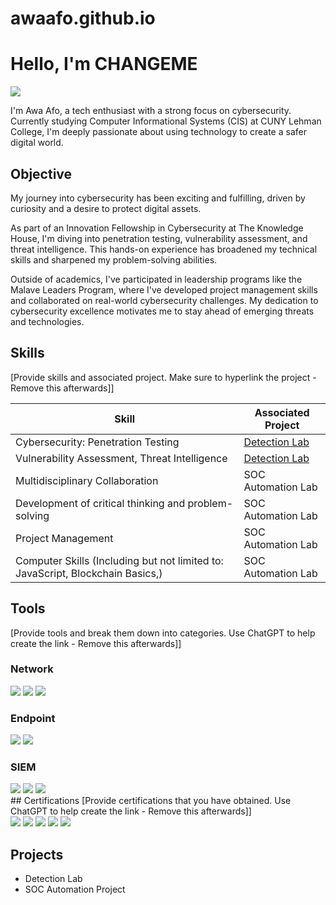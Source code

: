 # awaafo.github.io



# Hello, I'm CHANGEME
<a href="[https://linkedin.com](https://www.linkedin.com/in/awa-afo/)"><img src="https://img.shields.io/badge/-LinkedIn-0072b1?&style=for-the-badge&logo=linkedin&logoColor=white" /></a>

I'm Awa Afo, a tech enthusiast with a strong focus on cybersecurity. Currently studying Computer Informational Systems (CIS) at CUNY Lehman College, I'm deeply passionate about using technology to create a safer digital world. 


## Objective
My journey into cybersecurity has been exciting and fulfilling, driven by curiosity and a desire to protect digital assets.

As part of an Innovation Fellowship in Cybersecurity at The Knowledge House, I'm diving into penetration testing, vulnerability assessment, and threat intelligence. This hands-on experience has broadened my technical skills and sharpened my problem-solving abilities.

Outside of academics, I've participated in leadership programs like the Malave Leaders Program, where I've developed project management skills and collaborated on real-world cybersecurity challenges. My dedication to cybersecurity excellence motivates me to stay ahead of emerging threats and technologies.


## Skills
[Provide skills and associated project. Make sure to hyperlink the project - Remove this afterwards]]

| Skill                                         | Associated Project         |
|-----------------------------------------------|----------------------------|
| Cybersecurity: Penetration Testing       | <a href="https://google.com">Detection Lab</a>|
|Vulnerability Assessment, Threat Intelligence | <a href="https://google.com">Detection Lab</a>|
| Multidisciplinary Collaboration                 | SOC Automation Lab|
| Development of critical thinking and problem-solving      | SOC Automation Lab|
| Project Management                            | SOC Automation Lab|
| Computer Skills (Including but not limited to: JavaScript, Blockchain Basics,) | SOC Automation Lab|




## Tools
[Provide tools and break them down into categories. Use ChatGPT to help create the link - Remove this afterwards]]

### Network
<div>
    <img src="https://img.shields.io/badge/-Wireshark-1679A7?&style=for-the-badge&logo=Wireshark&logoColor=white" />
    <img src="https://img.shields.io/badge/-Suricata-EF3B2D?&style=for-the-badge&logo=Suricata&logoColor=white" />
    <img src="https://img.shields.io/badge/-Zeek-777BB4?&style=for-the-badge&logo=Zeek&logoColor=white" />
</div>

### Endpoint
<div>
    <img src="https://img.shields.io/badge/-Microsoft_Defender_for_Endpoint-00A4EF?&style=for-the-badge&logo=Microsoft&logoColor=white" />
    <img src="https://img.shields.io/badge/-Velociraptor-4B275F?&style=for-the-badge&logo=Velociraptor&logoColor=white" />
</div>

### SIEM
<div>
    <img src="https://img.shields.io/badge/-Microsoft_Sentinel-0078D4?&style=for-the-badge&logo=Microsoft&logoColor=white" />
    <img src="https://img.shields.io/badge/-Splunk-000000?&style=for-the-badge&logo=Splunk&logoColor=white" />
    <img src="https://img.shields.io/badge/-Elastic-005571?&style=for-the-badge&logo=Elastic&logoColor=white" />
</div>
## Certifications
[Provide certifications that you have obtained. Use ChatGPT to help create the link - Remove this afterwards]]
<div>
<img src="https://img.shields.io/badge/-Security%2B-FF0000?&style=for-the-badge&logo=CompTIA&logoColor=white" />
<img src="https://img.shields.io/badge/-Network%2B-007ACC?&style=for-the-badge&logo=CompTIA&logoColor=white" />
<img src="https://img.shields.io/badge/-A%2B-4D4D4D?&style=for-the-badge&logo=CompTIA&logoColor=white" />
<img src="https://img.shields.io/badge/-CDSA-006400?&style=for-the-badge&logoColor=white" />
<img src="https://img.shields.io/badge/-CCD-000080?&style=for-the-badge&logoColor=white" />
</div>

## Projects
- Detection Lab
- SOC Automation Project
